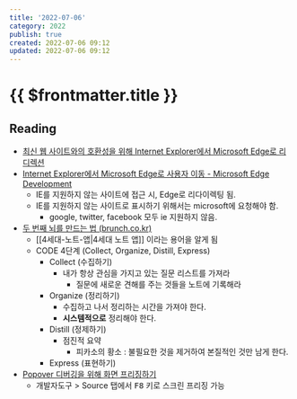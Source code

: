 ```yaml
---
title: '2022-07-06'
category: 2022
publish: true
created: 2022-07-06 09:12
updated: 2022-07-06 09:12
---
```


# {{ $frontmatter.title }}

## Reading

- [최신 웹 사이트와의 호환성을 위해 Internet Explorer에서 Microsoft Edge로 리디렉션](https://docs.microsoft.com/ko-kr/deployedge/edge-learnmore-neededge)
- [Internet Explorer에서 Microsoft Edge로 사용자 이동 - Microsoft Edge Development](https://docs.microsoft.com/ko-kr/microsoft-edge/web-platform/ie-to-microsoft-edge-redirection)
  - IE를 지원하지 않는 사이트에 접근 시, Edge로 리다이렉팅 됨.
  - IE를 지원하지 않는 사이트로 표시하기 위해서는 microsoft에 요청해야 함.
    - google, twitter, facebook 모두 ie 지원하지 않음.
- [두 번째 뇌를 만드는 법 (brunch.co.kr)](https://brunch.co.kr/@analysisman/11)
  - [[4세대-노트-앱|4세대 노트 앱]] 이라는 용어을 알게 됨
  - CODE 4단계 (Collect, Organize, Distill, Express)
    - Collect (수집하기)
      - 내가 항상 관심을 가지고 있는 질문 리스트를 가져라
        - 질문에 새로운 견해를 주는 것들을 노트에 기록해라
    - Organize (정리하기)
      - 수집하고 나서 정리하는 시간을 가져야 한다.
      - **시스템적으로** 정리해야 한다.
    - Distill (정제하기)
      - 점진적 요약
        - 피카소의 황소 : 불필요한 것을 제거하여 본질적인 것만 남게 한다.
    - Express (표현하기)
- [Popover 디버깅을 위해 화면 프리징하기](https://stackoverflow.com/a/17932238)
  - 개발자도구 > Source 탭에서 <kbd>F8</kbd> 키로 스크린 프리징 가능
